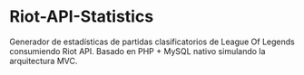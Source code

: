 # Riot-API-Statistics
Generador de estadísticas de partidas clasificatorios de League Of Legends consumiendo Riot API.
Basado en PHP + MySQL nativo simulando la arquitectura MVC.
